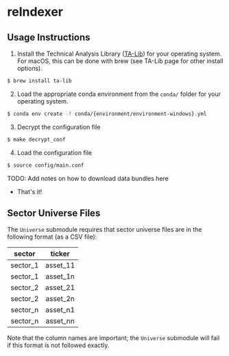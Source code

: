 # reIndexer

## Usage Instructions

1. Install the Technical Analysis Library ([TA-Lib](https://ta-lib.org/)) for your operating system. For macOS, this can be done with brew (see TA-Lib page for other install options).

```bash
$ brew install ta-lib
```

2. Load the appropriate conda environment from the `conda/` folder for your operating system.

```bash
$ conda env create -f conda/{environment/environment-windows}.yml
```

3. Decrypt the configuration file

```bash
$ make decrypt_conf
```

4. Load the configuration file

```bash
$ source config/main.conf
```

TODO: Add notes on how to download data bundles here

- That's it!


## Sector Universe Files

The `Universe` submodule requires that sector universe files are in the following format (as a CSV file):

|sector|ticker|
|:----:|:----:|
|sector_1|asset_11|
|sector_1|asset_1n|
|sector_2|asset_21|
|sector_2|asset_2n|
|sector_n|asset_n1|
|sector_n|asset_nn|

Note that the column names are important; the `Universe` submodule will fail if this format is not followed exactly.
